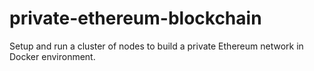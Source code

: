 # private-ethereum-blockchain
Setup and run a cluster of nodes to build a private Ethereum network in Docker environment.
